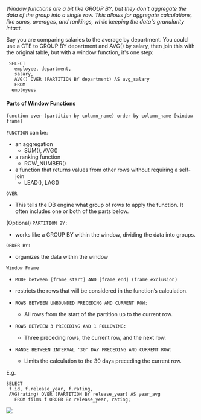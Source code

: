 *Window functions are a bit like GROUP BY, but they don’t aggregate the data of the group into a single row. This allows for aggregate calculations, like sums, averages, and rankings, while keeping the data's granularity intact.*

Say you are comparing salaries to the average by department. You could use a CTE to GROUP BY department and AVG() by salary, then join this with the original table, but with a window function, it's one step:

```
 SELECT
   employee, department,
   salary,
   AVG() OVER (PARTITION BY department) AS avg_salary
   FROM
  employees
```

#### Parts of Window Functions

`function over (partition by column_name) order by column_name [window frame]`

`FUNCTION` can be:
* an aggregation
	* SUM(), AVG()
* a ranking function
	* ROW_NUMBER()
* a function that returns values from other rows without requiring a self-join
	* LEAD(), LAG()

`OVER`
* This tells the DB engine what group of rows to apply the function. It often includes one or both of the parts below.

(Optional)
`PARTITION BY:`
* works like a GROUP BY within the window, dividing the data into groups.

`ORDER BY:`
* organizes the data within the window

`Window Frame`
* `MODE between [frame_start] AND [frame_end] (frame_exclusion)`

* restricts the rows that will be considered in the function’s calculation.

* `ROWS BETWEEN UNBOUNDED PRECEDING AND CURRENT ROW: `
	* All rows from the start of the partition up to the current row.
* `ROWS BETWEEN 3 PRECEDING AND 1 FOLLOWING:`
	* Three preceding rows, the current row, and the next row.
* `RANGE BETWEEN INTERVAL '30' DAY PRECEDING AND CURRENT ROW:`
	* Limits the calculation to the 30 days preceding the current row.





E.g.

```
SELECT
 f.id, f.release_year, f.rating,
 AVG(rating) OVER (PARTITION BY release_year) AS year_avg
   FROM films f ORDER BY release_year, rating;
```

**![](https://lh7-rt.googleusercontent.com/docsz/AD_4nXcL0GKtr5oXKq7crGOlVhYqmYceolJTHw5vEdTHfkY4Kw0_S7YPTuVYnTqham318lynyoGiYkRKxu5beYjgVBQ4v8XYd0eXJMMRZwTvH3Qf1kDHlm1e87nXczqCt16QzCH7sWoiug?key=mVF1W1TrBFF1vodp-5EllQ)**

